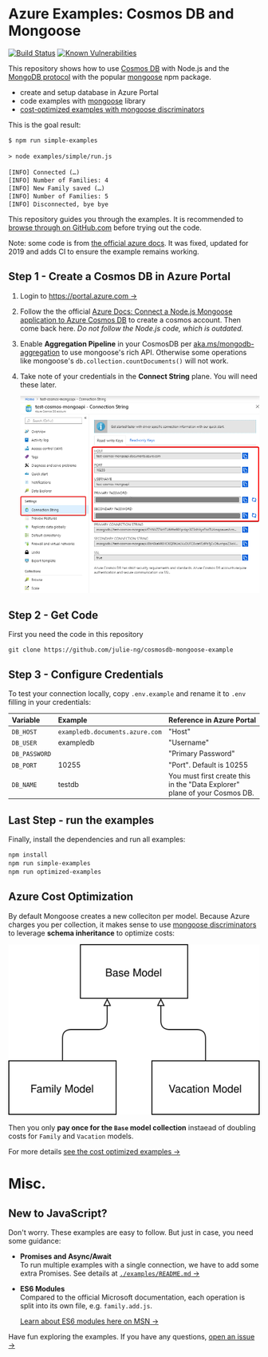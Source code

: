 # Azure Examples: Cosmos DB and Mongoose

[![Build Status](https://dev.azure.com/julie-msft/cosmosdb-mongoose-example/_apis/build/status/julie-ng.cosmosdb-mongoose-example?branchName=master)](https://dev.azure.com/julie-msft/cosmosdb-mongoose-example/_build/latest?definitionId=1&branchName=master)
[![Known Vulnerabilities](https://snyk.io/test/github/julie-ng/cosmosdb-mongoose-example/badge.svg)](https://snyk.io/test/github/julie-ng/cosmosdb-mongoose-example)

This repository shows how to use [Cosmos DB](https://docs.microsoft.com/en-us/azure/cosmos-db/) with Node.js and the [MongoDB protocol](https://docs.microsoft.com/en-us/azure/cosmos-db/mongodb-introduction) with the popular [mongoose](https://www.npmjs.com/package/mongoose) npm package.

- create and setup database in Azure Portal
- code examples with [mongoose](https://www.npmjs.com/package/mongoose) library
- [cost-optimized examples with mongoose discriminators](#azure-cost-optimization)

This is the goal result:

```
$ npm run simple-examples

> node examples/simple/run.js

[INFO] Connected (…)
[INFO] Number of Families: 4
[INFO] New Family saved (…)
[INFO] Number of Families: 5
[INFO] Disconnected, bye bye
```

This repository guides you through the examples. It is recommended to [browse through on GitHub.com](https://github.com/julie-ng/cosmosdb-mongoose-example/) before trying out the code.

Note: some code is from [the official azure docs](https://docs.microsoft.com/en-us/azure/cosmos-db/mongodb-mongoose). It was fixed, updated for 2019 and adds CI to ensure the example remains working.

## Step 1 - Create a Cosmos DB in Azure Portal

1. Login to [https://portal.azure.com &rarr;](https://portal.azure.com)

2. Follow the the official [Azure Docs: Connect a Node.js Mongoose application to Azure Cosmos DB](https://docs.microsoft.com/en-us/azure/cosmos-db/mongodb-mongoose) to create a cosmos account. Then come back here. *Do not follow the Node.js code, which is outdated.*

3. Enable **Aggregation Pipeline** in your CosmosDB per [aka.ms/mongodb-aggregation](https://aka.ms/mongodb-aggregation) to use mongoose's rich API.
	Otherwise some operations like mongoose's `db.collection.countDocuments()` will not work.


4. Take note of your credentials in the **Connect String** plane. You will need these later.

	![Cosmos DB Credentials](./images/cosmos-connection-string.png)

## Step 2 - Get Code 

First you need the code in this repository

```
git clone https://github.com/julie-ng/cosmosdb-mongoose-example
```

## Step 3 - Configure Credentials

To test your connection locally, copy `.env.example` and rename it to `.env` filling in your credentials:

| Variable | Example | Reference in Azure Portal
|:--|:--|:--|
| `DB_HOST` | `exampledb.documents.azure.com` | "Host" |
| `DB_USER` | exampledb | "Username" |
| `DB_PASSWORD` |  | "Primary Password" |
| `DB_PORT` | 10255 | "Port". Default is 10255 |
| `DB_NAME` | testdb | You must first create this in the "Data Explorer" plane of your Cosmos DB.|

## Last Step - run the examples

Finally, install the dependencies and run all examples:

```bash
npm install
npm run simple-examples
npm run optimized-examples
```

## Azure Cost Optimization

By default Mongoose creates a new colleciton per model. Because Azure charges you per collection, it makes sense to use [mongoose discriminators](https://mongoosejs.com/docs/discriminators.html) to leverage **schema inheritance** to optimize costs:

![](./images/cost-optimized-collections.svg)

Then you only **pay once for the `Base` model collection** instaead of doubling costs for `Family` and `Vacation` models.

For more details [see the cost optimized examples &rarr;](./examples/cost-optimized/)

# Misc.

## New to JavaScript?

Don't worry. These examples are easy to follow. But just in case, you need some guidance:

- **Promises and Async/Await**  
	To run multiple examples with a single connection, we have to add some extra Promises. See details at [`./examples/README.md` &rarr;](./examples/README.md)

- **ES6 Modules**  
	Compared to the official Microsoft documentation, each operation is split into its own file, e.g. `family.add.js`. 
	
	[Learn about ES6 modules here on MSN &rarr;](https://developer.mozilla.org/en-US/docs/Web/JavaScript/Guide/Modules)

Have fun exploring the examples. If you have any questions, [open an issue &rarr;](./issues)